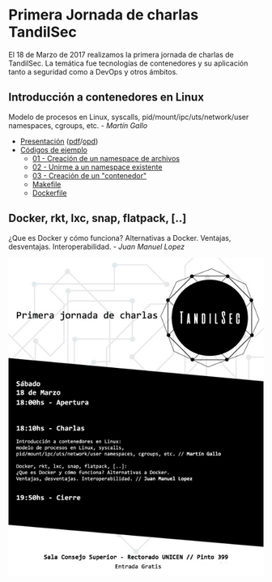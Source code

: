 # Primera Jornada de charlas TandilSec

El 18 de Marzo de 2017 realizamos la primera jornada de charlas de TandilSec. La
temática fue tecnologías de contenedores y su aplicación tanto a seguridad como
a DevOps y otros ámbitos.

## Introducción a contenedores en Linux

Modelo de procesos en Linux, syscalls, pid/mount/ipc/uts/network/user
namespaces, cgroups, etc. - *Martín Gallo*

* [Presentación](Introduccion-a-contenedores-en-Linux.pdf)
  ([pdf](Introduccion-a-contenedores-en-Linux.pdf)/[opd](Introduccion-a-contenedores-en-Linux.opd))
* [Códigos de ejemplo](src/)
  * [01 - Creación de un namespace de archivos](src/01-nuevo-namespace-mount.c)
  * [02 - Unirme a un namespace existente](src/02-unirme-namespace.c)
  * [03 - Creación de un "contenedor"](src/03-contenedor.c)
  * [Makefile](src/Makefile)
  * [Dockerfile](src/Dockerfile)

## Docker, rkt, lxc, snap, flatpack, [..]

¿Que es Docker y cómo funciona? Alternativas a Docker. Ventajas, desventajas.
Interoperabilidad. - *Juan Manuel Lopez*


[![Flyer](TandilSec-Charlas-contenedores-flyer.jpg)](https://www.meetup.com/TandilSec/events/238149287/)
